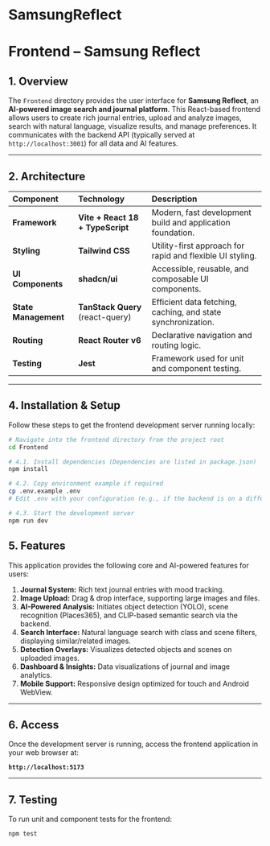 # SamsungReflect
# Frontend – Samsung Reflect 

## 1. Overview

The `Frontend` directory provides the user interface for **Samsung Reflect**, an **AI-powered image search and journal platform**. This React-based frontend allows users to create rich journal entries, upload and analyze images, search with natural language, visualize results, and manage preferences. It communicates with the backend API (typically served at `http://localhost:3001`) for all data and AI features.

***

## 2. Architecture

| Component | Technology | Description |
| :--- | :--- | :--- |
| **Framework** | **Vite + React 18 + TypeScript** | Modern, fast development build and application foundation. |
| **Styling** | **Tailwind CSS** | Utility-first approach for rapid and flexible UI styling. |
| **UI Components** | **shadcn/ui** | Accessible, reusable, and composable UI components. |
| **State Management** | **TanStack Query** (react-query) | Efficient data fetching, caching, and state synchronization. |
| **Routing** | **React Router v6** | Declarative navigation and routing logic. |
| **Testing** | **Jest** | Framework used for unit and component testing. |

***

## 4. Installation & Setup

Follow these steps to get the frontend development server running locally:

```bash
# Navigate into the frontend directory from the project root
cd Frontend

# 4.1. Install dependencies (Dependencies are listed in package.json)
npm install

# 4.2. Copy environment example if required
cp .env.example .env
# Edit .env with your configuration (e.g., if the backend is on a different port)

# 4.3. Start the development server
npm run dev
```


## 5. Features 

This application provides the following core and AI-powered features for users:

1.  **Journal System:** Rich text journal entries with mood tracking.
2.  **Image Upload:** Drag & drop interface, supporting large images and files.
3.  **AI-Powered Analysis:** Initiates object detection (YOLO), scene recognition (Places365), and CLIP-based semantic search via the backend.
4.  **Search Interface:** Natural language search with class and scene filters, displaying similar/related images.
5.  **Detection Overlays:** Visualizes detected objects and scenes on uploaded images.
6.  **Dashboard & Insights:** Data visualizations of journal and image analytics.
7.  **Mobile Support:** Responsive design optimized for touch and Android WebView.

***

## 6. Access

Once the development server is running, access the frontend application in your web browser at:

**`http://localhost:5173`**

***

## 7. Testing

To run unit and component tests for the frontend:

```bash
npm test
